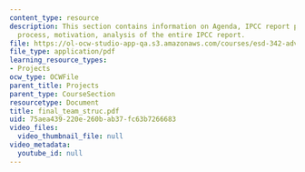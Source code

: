 ```yaml
---
content_type: resource
description: This section contains information on Agenda, IPCC report preparation
  process, motivation, analysis of the entire IPCC report.
file: https://ol-ocw-studio-app-qa.s3.amazonaws.com/courses/esd-342-advanced-system-architecture-spring-2006/75aea439220e260bab37fc63b7266683_final_team_struc.pdf
file_type: application/pdf
learning_resource_types:
- Projects
ocw_type: OCWFile
parent_title: Projects
parent_type: CourseSection
resourcetype: Document
title: final_team_struc.pdf
uid: 75aea439-220e-260b-ab37-fc63b7266683
video_files:
  video_thumbnail_file: null
video_metadata:
  youtube_id: null
---
```

